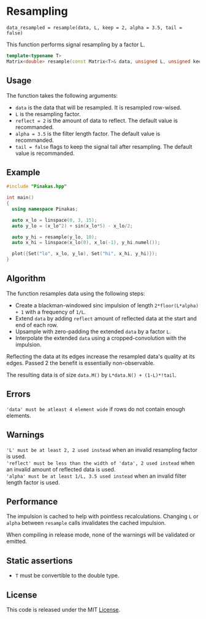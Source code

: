 # Resampling
```text
data_resampled = resample(data, L, keep = 2, alpha = 3.5, tail = false)
```

This function performs signal resampling by a factor L.

```cpp
template<typename T>
Matrix<double> resample(const Matrix<T>& data, unsigned L, unsigned keep=2, double alpha=3.5, const bool tail=false);
```

## Usage

The function takes the following arguments:

* `data` is the data that will be resampled. It is resampled row-wised.
* `L` is the resampling factor.
* `reflect = 2` is the amount of data to reflect. The default value is recommanded.
* `alpha = 3.5` is the filter length factor. The default value is recommanded.
* `tail = false` flags to keep the signal tail after resampling. The default value is recommanded.

## Example

```cpp
#include "Pinakas.hpp"

int main()
{
  using namespace Pinakas;

  auto x_lo = linspace(0, 3, 15);
  auto y_lo = (x_lo^2) + sin(x_lo*5) - x_lo/2;

  auto y_hi = resample(y_lo, 10);
  auto x_hi = linspace(x_lo(0), x_lo(-1), y_hi.numel());

  plot({Set("lo", x_lo, y_lo), Set("hi", x_hi, y_hi)});
}
```

## Algorithm

The function resamples data using the following steps:

* Create a blackman-windowed sinc impulsion of length `2*floor(L*alpha) + 1` with a frequency of `1/L`.
* Extend `data` by adding `reflect` amount of reflected data at the start and end of each row.
* Upsample with zero-padding the extended `data` by a factor `L`.
* Interpolate the extended `data` using a cropped-convolution with the impulsion.

Reflecting the data at its edges increase the resampled data's quality at its edges. Passed 2 the benefit is essentially non-observable.

The resulting data is of size `data.M()` by `L*data.N() + (1-L)*!tail`.

## Errors

`'data' must be atleast 4 element wide` if rows do not contain enough elements.

## Warnings

`'L' must be at least 2, 2 used instead` when an invalid resampling factor is used.<br>
`'reflect' must be less than the width of 'data', 2 used instead` when an invalid amount of reflected data is used.<br>
`'alpha' must be at least 1/L, 3.5 used instead` when an invalid filter length factor is used.<br>

## Performance

The impulsion is cached to help with pointless recalculations. Changing `L` or `alpha` between `resample` calls invalidates the cached impulsion.

When compiling in release mode, none of the warnings will be validated or emitted.

## Static assertions

* `T` must be convertible to the double type.

## License

This code is released under the MIT [License](../LICENSE).